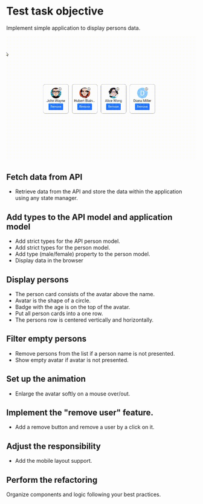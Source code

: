 # Test task objective
Implement simple application to display persons data.

![Example](/docs/example.gif)

## Fetch data from API
- Retrieve data from the API and store the data within the application using any state manager.

## Add types to the API model and application model
- Add strict types for the API person model.
- Add strict types for the person model.
- Add type (male/female) property to the person model.
- Display data in the browser

## Display persons
- The person card consists of the avatar above the name.
- Avatar is the shape of a circle.
- Badge with the age is on the top of the avatar. 
- Put all person cards into a one row. 
- The persons row is centered vertically and horizontally.

## Filter empty persons 
- Remove persons from the list if a person name is not presented.
- Show empty avatar if avatar is not presented.

## Set up the animation
- Enlarge the avatar softly on a mouse over/out.

## Implement the "remove user" feature.
- Add a remove button and remove a user by a click on it. 

## Adjust the responsibility
- Add the mobile layout support.

## Perform the refactoring
Organize components and logic following your best practices.